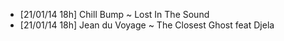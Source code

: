 - [21/01/14 18h] Chill Bump ~ Lost In The Sound
- [21/01/14 18h] Jean du Voyage ~ The Closest Ghost feat Djela
